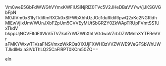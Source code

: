 Vm0weE5GbFdWWGhVYmxKWFlUSlNjRlZ0TVc5V2JHeDBaVVYwVjJKSGVGbFpN
M0JIVm0xS1IyTkliRmRXCk0xSlFWbXhhUzJOc1duRldiRlpwQ2xKc2NGRldh
MlEwVjIxUmVWUnJXbFZpUm5CVVEyMUtSbGRZY0ZkWApTRUpFVmtSS1UxTkdV
bkppUjNCVFltdEtlVkV5TVZkalZrWlZWbXhLVGdwaVZrbDZWMnhXYTFReVVr
aFMKYWxwT1VsaFNSVmxzWkROa01XUjFXWHBzVVZWWE9VeGFSbWhUWTJkdlMx
a3lVbThLQ25CaFlRPT0KCm50ZQ==

eln